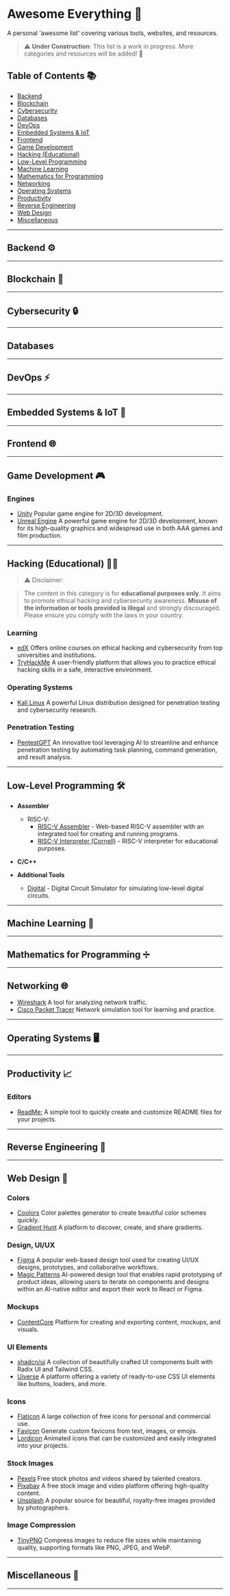 # Awesome Everything 🚀

A personal 'awesome list' covering various tools, websites, and resources.

> ⚠️ **Under Construction**: This list is a work in progress. More categories and resources will be added! 🚧

## Table of Contents 📚

- [Backend](#backend)
- [Blockchain](#blockchain)
- [Cybersecurity](#cybersecurity)
- [Databases](#databases)
- [DevOps](#devops)
- [Embedded Systems & IoT](#embedded-systems-iot)
- [Frontend](#frontend)
- [Game Development](#game-development)
- [Hacking (Educational)](#hacking-educational)
- [Low-Level Programming](#low-level-programming)
- [Machine Learning](#machine-learning)
- [Mathematics for Programming](#mathematics-for-programming)
- [Networking](#networking)
- [Operating Systems](#operating-systems)
- [Productivity](#productivity)
- [Reverse Engineering](#reverse-engineering)
- [Web Design](#web-design)
- [Miscellaneous](#miscellaneous)

---

## <a name="backend"></a> Backend ⚙️

---

## <a name="blockchain"></a> Blockchain 🔗

---

## <a name="cybersecurity"></a> Cybersecurity 🔒

---

## <a name="databases"></a> Databases

---

## <a name="devops"></a> DevOps ⚡

---

## <a name="embedded-systems-iot"></a> Embedded Systems & IoT 📡

---

## <a name="frontend"></a> Frontend 🌐

---

## <a name="game-development"></a> Game Development 🎮

### Engines

- [Unity](https://unity.com/) Popular game engine for 2D/3D development.
- [Unreal Engine](https://www.unrealengine.com) A powerful game engine for 2D/3D development, known for its high-quality graphics and widespread use in both AAA games and film production.

---

## <a name="hacking-educational"></a> Hacking (Educational) 🐱‍💻

> ⚠️ Disclaimer:

> The content in this category is for **educational purposes only**. It aims to promote ethical hacking and cybersecurity awareness.  **Misuse of the information or tools provided is illegal** and strongly discouraged. Please ensure you comply with the laws in your country.

### Learning

- [edX](https://www.edx.org/learn/hacking) Offers online courses on ethical hacking and cybersecurity from top universities and institutions.
- [TryHackMe](https://tryhackme.com) A user-friendly platform that allows you to practice ethical hacking skills in a safe, interactive environment.

### Operating Systems

- [Kali Linux](https://www.kali.org) A powerful Linux distribution designed for penetration testing and cybersecurity research.

### Penetration Testing

- [PentestGPT](https://pentestgpt.ai/) An innovative tool leveraging AI to streamline and enhance penetration testing by automating task planning, command generation, and result analysis.

---

## <a name="low-level-programming"></a> Low-Level Programming 🛠️

- **Assembler**
  - RISC-V:
    - [RISC-V Assembler](https://riscvasm.lucasteske.dev/#) - Web-based RISC-V assembler with an integrated tool for creating and running programs.
    - [RISC-V Interpreter (Cornell)](https://www.cs.cornell.edu/courses/cs3410/2019sp/riscv/interpreter/) - RISC-V interpreter for educational purposes.

- **C/C++**


- **Additional Tools**
  - [Digital](https://github.com/hneemann/Digital) - Digital Circuit Simulator for simulating low-level digital circuits.


---

## <a name="machine-learning"></a> Machine Learning 🤖

---

## <a name="mathematics-for-programming"></a> Mathematics for Programming ➗

---

## <a name="networking"></a> Networking 🌐

- [Wireshark](https://www.wireshark.org/) A tool for analyzing network traffic.
- [Cisco Packet Tracer](https://www.netacad.com/courses/packet-tracer) Network simulation tool for learning and practice.

---

## <a name="operating-systems"></a> Operating Systems 🖥️

---

## <a name="productivity"></a> Productivity 📈

### Editors

- [ReadMe:](https://readme.so) A simple tool to quickly create and customize README files for your projects.

---

## <a name="reverse-engineering"></a> Reverse Engineering 🔎

---

## <a name="web-design"></a> Web Design 🎨

### Colors

- [Coolors](https://coolors.co) Color palettes generator to create beautiful color schemes quickly.
- [Gradient Hunt](https://gradienthunt.com/) A platform to discover, create, and share gradients.

### Design, UI/UX

- [Figma](https://www.figma.com/) A popular web-based design tool used for creating UI/UX designs, prototypes, and collaborative workflows.
- [Magic Patterns](https://www.magicpatterns.com) AI-powered design tool that enables rapid prototyping of product ideas, allowing users to iterate on components and designs within an AI-native editor and export their work to React or Figma.

### Mockups

- [ContentCore](https://contentcore.xyz/)  Platform for creating and exporting content, mockups, and visuals.



### UI Elements

- [shadcn/ui](https://ui.shadcn.com) A collection of beautifully crafted UI components built with Radix UI and Tailwind CSS.
- [Uiverse](https://uiverse.io) A platform offering a variety of ready-to-use CSS UI elements like buttons, loaders, and more.

### Icons

- [Flaticon](https://www.flaticon.com/) A large collection of free icons for personal and commercial use.
- [Favicon](https://favicon.io) Generate custom favicons from text, images, or emojis.
- [Lordicon](https://lordicon.com/) Animated icons that can be customized and easily integrated into your projects.

### Stock Images

- [Pexels](https://www.pexels.com/) Free stock photos and videos shared by talented creators.
- [Pixabay](https://pixabay.com) A free stock image and video platform offering high-quality content.
- [Unsplash](https://unsplash.com) A popular source for beautiful, royalty-free images provided by photographers.

### Image Compression

- [TinyPNG](https://tinypng.com) Compress images to reduce file sizes while maintaining quality, supporting formats like PNG, JPEG, and WebP.

---

## <a name="miscellaneous"></a> Miscellaneous 🔎

---
